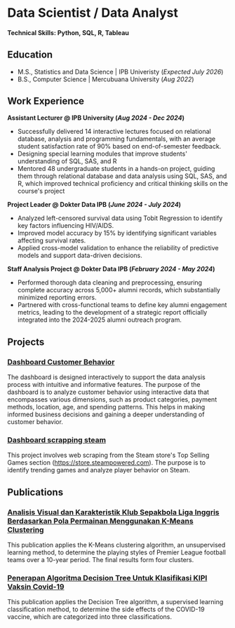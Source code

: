 # Data Scientist / Data Analyst

#### Technical Skills: Python, SQL, R, Tableau

## Education						       		
- M.S., Statistics and Data Science	| IPB Univeristy (_Expected July 2026_)	 			        		
- B.S., Computer Science | Mercubuana University (_Aug 2022_)

## Work Experience
**Assistant Lecturer @ IPB University (_Aug 2024 - Dec 2024_)**
- Successfully delivered 14 interactive lectures focused on relational database, analysis and programming fundamentals, with an average 
student satisfaction rate of 90% based on end-of-semester feedback.
- Designing special learning modules that improve students' understanding of SQL, SAS, and R
- Mentored 48 undergraduate students in a hands-on project, guiding them through relational database and data analysis using SQL, 
SAS, and R, which improved technical proficiency and critical thinking skills on the course's project

**Project Leader @ Dokter Data IPB (_June 2024 - July 2024_)**
- Analyzed left-censored survival data using Tobit Regression to identify key factors influencing HIV/AIDS.
- Improved model accuracy by 15% by identifying significant variables affecting survival rates.
- Applied cross-model validation to enhance the reliability of predictive models and support data-driven decisions.

**Staff Analysis Project @ Dokter Data IPB (_February 2024 - May 2024_)**
- Performed thorough data cleaning and preprocessing, ensuring complete accuracy across 5,000+ alumni records, which substantially minimized reporting errors.
- Partnered with cross-functional teams to define key alumni engagement metrics, leading to the development of a strategic report officially 
integrated into the 2024-2025 alumni outreach program.

## Projects
### [Dashboard Customer Behavior](https://github.com/fajarathallah/Dashboard-Customer-Behavior)

The dashboard is designed interactively to support the data analysis process with intuitive and informative features. The purpose of the dashboard is to analyze customer behavior using interactive data that encompasses various dimensions, such as product categories, payment methods, location, age, and spending patterns. This helps in making informed business decisions and gaining a deeper understanding of customer behavior.

### [Dashboard scrapping steam](https://github.com/fajarathallah/Scapping-Steam)

This project involves web scraping from the Steam store's Top Selling Games section (https://store.steampowered.com). The purpose is to identify trending games and analyze player behavior on Steam.

## Publications
### [Analisis Visual dan Karakteristik Klub Sepakbola Liga Inggris Berdasarkan Pola Permainan Menggunakan K-Means Clustering](https://openjournal.unpam.ac.id/index.php/informatika/article/view/44640)

This publication applies the K-Means clustering algorithm, an unsupervised learning method, to determine the playing styles of Premier League football teams over a 10-year period. The final results form four clusters.

### [Penerapan Algoritma Decision Tree Untuk Klasifikasi KIPI Vaksin Covid-19](https://publikasi.mercubuana.ac.id/index.php/fifo/article/view/15998)
This publication applies the Decision Tree algorithm, a supervised learning classification method, to determine the side effects of the COVID-19 vaccine, which are categorized into three classifications.
  
